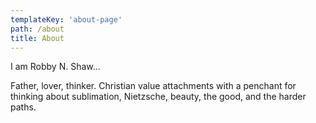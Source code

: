```yaml
---
templateKey: 'about-page'
path: /about
title: About
---
```


I am Robby N. Shaw...

Father, lover, thinker. Christian value attachments with a penchant for thinking about sublimation, Nietzsche, beauty, the good, and the harder paths.